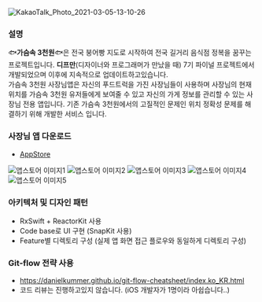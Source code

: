 ![KakaoTalk_Photo_2021-03-05-13-10-26](https://user-images.githubusercontent.com/7058293/110066182-30213500-7db4-11eb-881e-fa3ea0537b7a.png)
### 설명
🐟**가슴속 3천원**🐟은 전국 붕어빵 지도로 시작하여 전국 길거리 음식점 정복을 꿈꾸는 프로젝트입니다. **디프만**(디자이너와 프로그래머가 만났을 때) 7기 파이널 프로젝트에서 개발되었으며 이후에 지속적으로 업데이트하고있습니다.  
가슴속 3천원 사장님앱은 자신의 푸드트럭을 가진 사장님들이 사용하며 사장님의 현재 위치를 가슴속 3천원 유저들에게 보여줄 수 있고 자신의 가게 정보를 관리할 수 있는 사장님 전용 앱입니다.
기존 가슴속 3천원에서의 고질적인 문제인 위치 정확성 문제를 해결하기 위해 개발한 서비스 입니다.

### 사장님 앱 다운로드
- [AppStore](https://apps.apple.com/kr/app/%EA%B0%80%EC%8A%B4%EC%86%8D-3%EC%B2%9C%EC%9B%90-%EC%82%AC%EC%9E%A5%EB%8B%98/id1639708958)

![앱스토어 이미지1](https://is2-ssl.mzstatic.com/image/thumb/PurpleSource122/v4/9b/09/48/9b0948aa-e87b-ab97-01df-a20429a926d4/3e7819c2-b643-41d0-aa9e-b35b99d43e7b_1.jpg/230x0w.webp)
![앱스토어 이미지2](https://is3-ssl.mzstatic.com/image/thumb/PurpleSource122/v4/bb/f5/e0/bbf5e02a-3438-f852-14ac-ee3540f1a7a4/be760835-c1da-4850-bce1-9c502077f018_2.jpg/230x0w.webp)
![앱스토어 이미지3](https://is5-ssl.mzstatic.com/image/thumb/PurpleSource112/v4/b1/4c/87/b14c87e1-b8d4-8bac-222c-5164ea1e923d/f390ef89-b311-4cc4-b6b4-253d4e0fe2fc_3.jpg/230x0w.webp)
![앱스토어 이미지4](https://is3-ssl.mzstatic.com/image/thumb/PurpleSource122/v4/37/01/69/37016990-aecd-3d4f-5710-cbdbed525c32/bab9c9bc-1076-4d07-80a8-d773ebf52c34_4.jpg/230x0w.webp)
![앱스토어 이미지5](https://is5-ssl.mzstatic.com/image/thumb/PurpleSource112/v4/02/fe/5e/02fe5e4c-787d-5fba-6de8-6d28a95ed3af/26ea1835-5809-42cf-9ebb-5f1619dd1af5_5.jpg/230x0w.webp)

### 아키텍처 및 디자인 패턴
- RxSwift + ReactorKit 사용
- Code base로 UI 구현 (SnapKit 사용)
- Feature별 디렉토리 구성 (실제 앱 화면 접근 플로우와 동일하게 디렉토리 구성)

### Git-flow 전략 사용
- https://danielkummer.github.io/git-flow-cheatsheet/index.ko_KR.html
- 코드 리뷰는 진행하고있지 않습니다. (iOS 개발자가 1명이라 아쉽습니다..)
